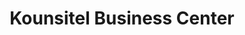---
title: "Kounsitel Business Center"
url: /monrovia/kounsitel-business-center/
shop: electronics
---